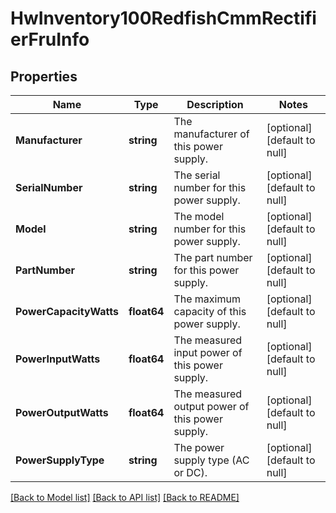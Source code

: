 # HwInventory100RedfishCmmRectifierFruInfo

## Properties
Name | Type | Description | Notes
------------ | ------------- | ------------- | -------------
**Manufacturer** | **string** | The manufacturer of this power supply. | [optional] [default to null]
**SerialNumber** | **string** | The serial number for this power supply. | [optional] [default to null]
**Model** | **string** | The model number for this power supply. | [optional] [default to null]
**PartNumber** | **string** | The part number for this power supply. | [optional] [default to null]
**PowerCapacityWatts** | **float64** | The maximum capacity of this power supply. | [optional] [default to null]
**PowerInputWatts** | **float64** | The measured input power of this power supply. | [optional] [default to null]
**PowerOutputWatts** | **float64** | The measured output power of this power supply. | [optional] [default to null]
**PowerSupplyType** | **string** | The power supply type (AC or DC). | [optional] [default to null]

[[Back to Model list]](../README.md#documentation-for-models) [[Back to API list]](../README.md#documentation-for-api-endpoints) [[Back to README]](../README.md)

